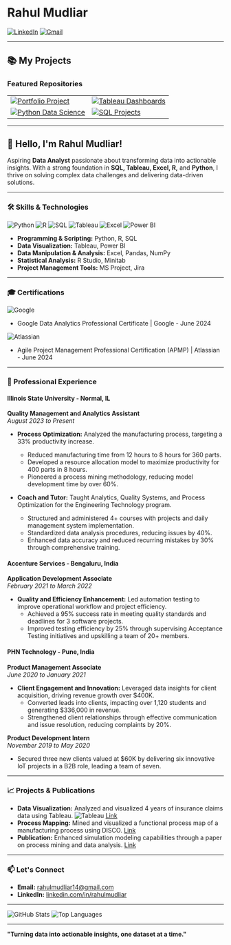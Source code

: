 # Rahul Mudliar

[![LinkedIn](https://img.shields.io/badge/LinkedIn-Profile-blue?style=flat&logo=linkedin)](https://www.linkedin.com/in/rahulmudliar)
[![Gmail](https://img.shields.io/badge/Gmail-Contact-red?style=flat&logo=gmail)](mailto:rahulmudliar14@gmail.com)

---
## 📚 My Projects

### Featured Repositories

<table>
  <tr>
    <td>
      <a href="https://github.com/rahulmudliar/Portfolio-Projects">
        <img src="https://github-readme-stats.vercel.app/api/pin/?username=rahulmudliar&repo=Portfolio-Projects&theme=flag-india&bg_color=000000&icon_color=ffffff" alt="Portfolio Project">
      </a>
    </td>
    <td>
      <a href="https://github.com/rahulmudliar/Tableau-Dashboards">
        <img src="https://github-readme-stats.vercel.app/api/pin/?username=rahulmudliar&repo=Tableau-Dashboards&theme=flag-india&bg_color=000000&icon_color=ffffff" alt="Tableau Dashboards">
      </a>
    </td>
  </tr>
  <tr>
    <td>
      <a href="https://github.com/rahulmudliar/Python-Data-Science">
        <img src="https://github-readme-stats.vercel.app/api/pin/?username=rahulmudliar&repo=Python-Data-Science&theme=flag-india&bg_color=000000&icon_color=ffffff" alt="Python Data Science">
      </a>
    </td>
    <td>
      <a href="https://github.com/rahulmudliar/SQL-Code">
        <img src="https://github-readme-stats.vercel.app/api/pin/?username=rahulmudliar&repo=SQL-Code&theme=flag-india&bg_color=000000&icon_color=ffffff" alt="SQL Projects">
      </a>
    </td>
  </tr>
</table>

---

## 👋 Hello, I'm Rahul Mudliar!

Aspiring **Data Analyst** passionate about transforming data into actionable insights. With a strong foundation in **SQL, Tableau, Excel, R,** and **Python**, I thrive on solving complex data challenges and delivering data-driven solutions.

---
### 🛠 Skills & Technologies

![Python](https://img.shields.io/badge/Python-3776AB?style=for-the-badge&logo=python&logoColor=white)
![R](https://img.shields.io/badge/R-276DC3?style=for-the-badge&logo=r&logoColor=white)
![SQL](https://img.shields.io/badge/SQL-4479A1?style=for-the-badge&logo=postgresql&logoColor=white)
![Tableau](https://img.shields.io/badge/Tableau-E97627?style=for-the-badge&logo=tableau&logoColor=white)
![Excel](https://img.shields.io/badge/Excel-217346?style=for-the-badge&logo=microsoft-excel&logoColor=white)
![Power BI](https://img.shields.io/badge/Power_BI-F2C811?style=for-the-badge&logo=power-bi&logoColor=black)

- **Programming & Scripting:** Python, R, SQL
- **Data Visualization:** Tableau, Power BI
- **Data Manipulation & Analysis:** Excel, Pandas, NumPy
- **Statistical Analysis:** R Studio, Minitab
- **Project Management Tools:** MS Project, Jira

---
### 🎓 Certifications

![Google](https://img.shields.io/badge/Google-Data%20Analytics%20Professional%20Certificate-3b5998?style=flat&logo=google&logoColor=green)
- Google Data Analytics Professional Certificate | Google - June 2024

![Atlassian](https://img.shields.io/badge/Atlassian-Agile%20Project%20Management%20Professional%20Certification-3b5998?style=flat&logo=atlassian&logoColor=blue)
- Agile Project Management Professional Certification (APMP) | Atlassian - June 2024

---

### 🌟 Professional Experience

#### **Illinois State University** - Normal, IL
**Quality Management and Analytics Assistant**  
_August 2023 to Present_

- **Process Optimization:** Analyzed the manufacturing process, targeting a 33% productivity increase.
  - Reduced manufacturing time from 12 hours to 8 hours for 360 parts.
  - Developed a resource allocation model to maximize productivity for 400 parts in 8 hours.
  - Pioneered a process mining methodology, reducing model development time by over 60%.

- **Coach and Tutor:** Taught Analytics, Quality Systems, and Process Optimization for the Engineering Technology program.
  - Structured and administered 4+ courses with projects and daily management system implementation.
  - Standardized data analysis procedures, reducing issues by 40%.
  - Enhanced data accuracy and reduced recurring mistakes by 30% through comprehensive training.

#### **Accenture Services** - Bengaluru, India
**Application Development Associate**  
_February 2021 to March 2022_

- **Quality and Efficiency Enhancement:** Led automation testing to improve operational workflow and project efficiency.
  - Achieved a 95% success rate in meeting quality standards and deadlines for 3 software projects.
  - Improved testing efficiency by 25% through supervising Acceptance Testing initiatives and upskilling a team of 20+ members.

#### **PHN Technology** - Pune, India
**Product Management Associate**  
_June 2020 to January 2021_

- **Client Engagement and Innovation:** Leveraged data insights for client acquisition, driving revenue growth over $400K.
  - Converted leads into clients, impacting over 1,120 students and generating $336,000 in revenue.
  - Strengthened client relationships through effective communication and issue resolution, reducing complaints by 20%.

**Product Development Intern**  
_November 2019 to May 2020_

- Secured three new clients valued at $60K by delivering six innovative IoT projects in a B2B role, leading a team of seven.

---

### 📈 Projects & Publications

- **Data Visualization:** Analyzed and visualized 4 years of insurance claims data using Tableau. ![Tableau](https://img.shields.io/badge/-Tableau-E97627?style=flat&logo=tableau&logoColor=white) [Link](https://1drv.ms/u/s!Ag-NK_JDewe0a539yTN0lO-l03c?e=1LECtE)
- **Process Mapping:** Mined and visualized a functional process map of a manufacturing process using DISCO. [Link](https://docs.google.com/document/d/13Dz_PHED5I2jClVgshpPV0ZZHmc7PBmQ/edit?usp=sharing&ouid=101911118279701020597&rtpof=true&sd=true)
- **Publication:** Enhanced simulation modeling capabilities through a paper on process mining and data analysis. [Link](https://github.com/rahulmudliar/rahulmudliar/edit/main/README.md)

---

### 📫 Let's Connect

- **Email:** [rahulmudliar14@gmail.com](mailto:rahulmudliar14@gmail.com)
- **LinkedIn:** [linkedin.com/in/rahulmudliar](https://www.linkedin.com/in/rahulmudliar)

---

![GitHub Stats](https://github-readme-stats.vercel.app/api?username=rahulmudliar&show_icons=true&theme=radical)
![Top Languages](https://github-readme-stats.vercel.app/api/top-langs/?username=rahulmudliar&layout=compact&theme=radical)

---

**"Turning data into actionable insights, one dataset at a time."**
